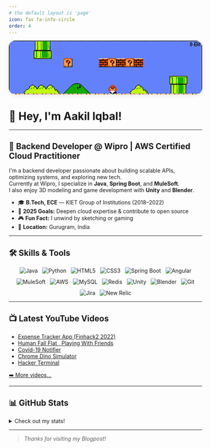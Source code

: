 ```yaml
---
# the default layout is 'page'
icon: fas fa-info-circle
order: 4
---
```


<img src="/assets/header-image.gif" alt="Header" style="display:block;margin:auto;width:100%;max-height:220px;object-fit:cover;border-radius:16px;box-shadow:0 2px 12px rgba(0,0,0,0.10);" />

# 👋 Hey, I'm Aakil Iqbal!

---

## 🚀 Backend Developer @ Wipro | AWS Certified Cloud Practitioner

I'm a backend developer passionate about building scalable APIs, optimizing systems, and exploring new tech.  
Currently at Wipro, I specialize in **Java**, **Spring Boot**, and **MuleSoft**.  
I also enjoy 3D modeling and game development with **Unity** and **Blender**.

- 🎓 **B.Tech, ECE** — KIET Group of Institutions (2018–2022)
- 🌟 **2025 Goals:** Deepen cloud expertise & contribute to open source
- 🎮 **Fun Fact:** I unwind by sketching or gaming
- 📍 **Location:** Gurugram, India

---

## 🛠️ Skills & Tools

<div style="display: flex; flex-wrap: wrap; gap: 12px; justify-content: center; align-items: center; margin-bottom: 12px;">
  <img src="https://img.shields.io/badge/Java-007396?logo=java&logoColor=white" alt="Java"/>
  <img src="https://img.shields.io/badge/Python-3776AB?logo=python&logoColor=white" alt="Python"/>
  <img src="https://img.shields.io/badge/HTML5-E34F26?logo=html5&logoColor=white" alt="HTML5"/>
  <img src="https://img.shields.io/badge/CSS3-1572B6?logo=css3&logoColor=white" alt="CSS3"/>
  <img src="https://img.shields.io/badge/Spring_Boot-6DB33F?logo=spring&logoColor=white" alt="Spring Boot"/>
  <img src="https://img.shields.io/badge/Angular-DD0031?logo=angular&logoColor=white" alt="Angular"/>
  <img src="https://img.shields.io/badge/MuleSoft-00A1DF?logo=mulesoft&logoColor=white" alt="MuleSoft"/>
  <img src="https://img.shields.io/badge/AWS-FF9900?logo=amazonaws&logoColor=white" alt="AWS"/>
  <img src="https://img.shields.io/badge/MySQL-4479A1?logo=mysql&logoColor=white" alt="MySQL"/>
  <img src="https://img.shields.io/badge/Redis-DC382D?logo=redis&logoColor=white" alt="Redis"/>
  <img src="https://img.shields.io/badge/Unity-100000?logo=unity&logoColor=white" alt="Unity"/>
  <img src="https://img.shields.io/badge/Blender-F5792A?logo=blender&logoColor=white" alt="Blender"/>
  <img src="https://img.shields.io/badge/Git-F05032?logo=git&logoColor=white" alt="Git"/>
  <img src="https://img.shields.io/badge/Jira-0052CC?logo=jira&logoColor=white" alt="Jira"/>
  <img src="https://img.shields.io/badge/New_Relic-0080B0?logo=newrelic&logoColor=white" alt="New Relic"/>
</div>

---

## 📺 Latest YouTube Videos
<!-- YOUTUBE:START -->
- [Expense Tracker App &lpar;Finhack2 2022&rpar;](https://www.youtube.com/watch?v=BlXNsrPNS7Y)
- [Human Fall Flat , Playing With Friends](https://www.youtube.com/watch?v=JNQkOnVIWXg)
- [Covid-19 Notifier](https://www.youtube.com/watch?v=Cw4xnSS2xnY)
- [Chrome Dino Simulator](https://www.youtube.com/watch?v=yQMtf6FlZZw)
- [Hacker Terminal](https://www.youtube.com/watch?v=JOlBLoq_WzI)
<!-- YOUTUBE:END -->
<p><a href="https://www.youtube.com/channel/UCXK4VE1yIjPBquHIpZi5uMA">➡️ More videos...</a></p>

---

## 📊 GitHub Stats

<details>
  <summary>Check out my stats!</summary>
  <div style="display: flex; flex-wrap: wrap; gap: 16px; justify-content: center; align-items: flex-start;">
    <img src="https://github-readme-stats.vercel.app/api?username=aakiliqbal&show_icons=true&theme=radical" alt="GitHub Stats" style="max-width: 400px; width: 100%; border-radius: 12px; box-shadow: 0 2px 8px rgba(0,0,0,0.12);" />
    <img src="https://github-readme-stats.vercel.app/api/top-langs/?username=aakiliqbal&layout=compact&theme=radical&langs_count=6" alt="GitHub Top-Langs" style="max-width: 320px; width: 100%; border-radius: 12px; box-shadow: 0 2px 8px rgba(0,0,0,0.12);" />
  </div>
  <br/>
  <b>Note:</b> These stats reflect my public GitHub contributions and may not fully represent my expertise.
</details>

---

> _Thanks for visiting my Blogpost!_

[website]: https://aakiliqbal.co
[twitter]: https://twitter.com/aakiliqbal645
[linkedin]: https://linkedin.com/in/aakiliqbal
[instagram]: https://instagram.com/aakiliqbal
